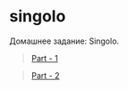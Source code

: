 # singolo
Домашнее задание: Singolo.

> [Part - 1](https://mihazzz123.github.io/singolo/singolo1.html "Singolo. Part 1")


> [Part - 2](https://mihazzz123.github.io/singolo/singolo2.html "Singolo. Part 2")
